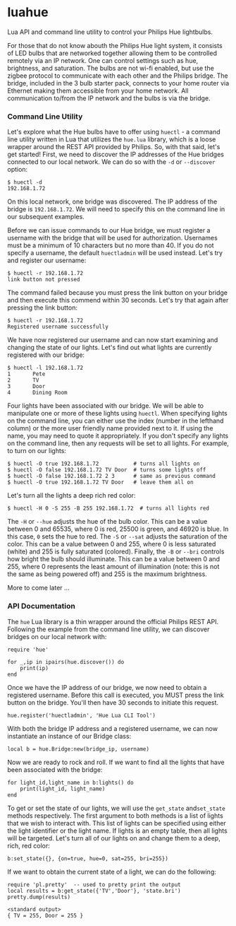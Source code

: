 luahue
======

Lua API and command line utility to control your Philips Hue lightbulbs.

For those that do not know abouth the Philips Hue light system, it consists of LED 
bulbs that are networked together allowing them to be controlled remotely via an IP
network. One can control settings such as hue, brightness, and saturation. The bulbs
are not wi-fi enabled, but use the zigbee protocol to communicate with each other 
and the Philips bridge. The bridge, included in the 3 bulb starter pack, connects
to your home router via Ethernet making them accessible from your home network. All
communication to/from the IP network and the bulbs is via the bridge.

### Command Line Utility

Let's explore what the Hue bulbs have to offer using `huectl` - a command line
utility written in Lua that utilizes the `hue.lua` library, which is a loose
wrapper around the REST API provided by Philips. So, with that said, let's get
started! First, we need to discover the IP addresses of the Hue bridges
connected to our local network. We can do so with the `-d` or `--discover` 
option:

```
$ huectl -d
192.168.1.72
```

On this local network, one bridge was discovered. The IP address of the bridge
is `192.168.1.72`. We will need to specify this on the command line in our 
subsequent examples.

Before we can issue commands to our Hue bridge, we must register a username 
with the bridge that will be used for authorization. Usernames must be
a minimum of 10 characters but no more than 40. If you do not specify
a username, the default `huectladmin` will be used instead. Let's try
and register our username:

```
$ huectl -r 192.168.1.72
link button not pressed
```

The command failed because you must press the link button on your
bridge and then execute this commend within 30 seconds. Let's try that
again after pressing the link button:

```
$ huectl -r 192.168.1.72
Registered username successfully
```

We have now registered our username and can now start examining and
changing the state of our lights. Let's find out what lights are
currently registered with our bridge:

```
$ huectl -l 192.168.1.72
1       Pete
2       TV
3       Door
4       Dining Room
```

Four lights have been associated with our bridge. We will be able to
manipulate one or more of these lights using `huectl`. When specifying
lights on the command line, you can either use the index (number in
the lefthand column) or the more user friendly name provided next to
it. If using the name, you may need to quote it appropriately. If you
don't specify any lights on the command line, then any requests will
be set to all lights. For example, to turn on our lights:

```
$ huectl -O true 192.168.1.72           # turns all lights on
$ huectl -O false 192.168.1.72 TV Door  # turns some lights off
$ huectl -O false 192.168.1.72 2 3      # same as previous command 
$ huectl -O true 192.168.1.72 TV Door   # leave them all on
```

Let's turn all the lights a deep rich red color:

```
$ huectl -H 0 -S 255 -B 255 192.168.1.72  # turns all lights red
```

The `-H` or `--hue` adjusts the hue of the bulb color. This can be a 
value between 0 and 65535, where 0 is red, 25500 is green, and 46920
is blue. In this case, `0` sets the hue to red. The `-S` or `--sat`
adjusts the saturation of the color. This can be a value between 0
and 255, where 0 is less saturated (white) and 255 is fully 
saturated (colored). Finally, the `-B` or `--bri` controls how bright
the bulb should illuminate. This can be a value between 0 and 255,
where 0 represents the least amount of illumination (note: this is
not the same as being powered off) and 255 is the maximum brightness.

More to come later ...

### API Documentation

The `hue` Lua library is a thin wrapper around the official Philips
REST API. Following the example from the command line utility, we
can discover bridges on our local network with:

```
require 'hue'

for _,ip in ipairs(hue.discover()) do
    print(ip)
end
```

Once we have the IP address of our bridge, we now need to obtain a
registered username. Before this call is executed, you MUST press the
link button on the bridge. You'll then have 30 seconds to initiate
this request.

```
hue.register('huectladmin', 'Hue Lua CLI Tool')
```

With both the bridge IP address and a registered username, we can 
now instantiate an instance of our Bridge class:

```
local b = hue.Bridge:new(bridge_ip, username)
```

Now we are ready to rock and roll. If we want to find all the lights
that have been associated with the bridge:

```
for light_id,light_name in b:lights() do
    print(light_id, light_name)
end
```

To get or set the state of our lights, we will use the `get_state`
and`set_state` methods respectively. The first argument to both 
methods is a list of lights that we wish to interact with. This 
list of lights can be specified using either the light identifier
or the light name. If lights is an empty table, then all lights
will be targeted. Let's turn all of our lights on and change them
to a deep, rich, red color:

```
b:set_state({}, {on=true, hue=0, sat=255, bri=255})
```

If we want to obtain the current state of a light, we can do the
following:

```
require 'pl.pretty'  -- used to pretty print the output
local results = b:get_state({'TV','Door'}, 'state.bri')
pretty.dump(results)

<standard output>
{ TV = 255, Door = 255 }
```
